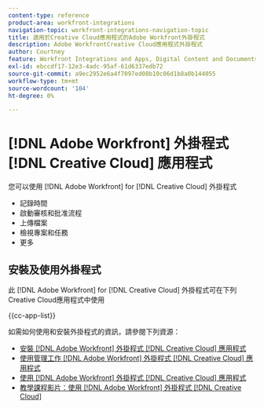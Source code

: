 ```yaml
---
content-type: reference
product-area: workfront-integrations
navigation-topic: workfront-integrations-navigation-topic
title: 適用於Creative Cloud應用程式的Adobe Workfront外掛程式
description: Adobe WorkfrontCreative Cloud應用程式外掛程式
author: Courtney
feature: Workfront Integrations and Apps, Digital Content and Documents
exl-id: ebccdf17-12e3-4adc-95af-61d6337edb72
source-git-commit: a9ec2952e6a4f7097ed08b10c06d1b8a0b144055
workflow-type: tm+mt
source-wordcount: '104'
ht-degree: 0%

---
```



# [!DNL Adobe Workfront] 外掛程式 [!DNL Creative Cloud] 應用程式

您可以使用 [!DNL Adobe Workfront] for [!DNL Creative Cloud] 外掛程式

* 記錄時間
* 啟動審核和批准流程
* 上傳檔案
* 檢視專案和任務
* 更多

## 安裝及使用外掛程式

此 [!DNL Adobe Workfront] for [!DNL Creative Cloud] 外掛程式可在下列Creative Cloud應用程式中使用

{{cc-app-list}}

如需如何使用和安裝外掛程式的資訊，請參閱下列資源：

* [安裝 [!DNL Adobe Workfront] 外掛程式 [!DNL Creative Cloud] 應用程式](/help/quicksilver/workfront-integrations-and-apps/adobe-workfront-for-creative-cloud/wf-cc-install-toc.md)
* [使用管理工作 [!DNL Adobe Workfront] 外掛程式 [!DNL Creative Cloud] 應用程式](/help/quicksilver/workfront-integrations-and-apps/adobe-workfront-for-creative-cloud/wf-cc-manage-work-toc.md)
* [使用 [!DNL Adobe Workfront] 外掛程式 [!DNL Creative Cloud] 應用程式](/help/quicksilver/workfront-integrations-and-apps/adobe-workfront-for-creative-cloud/wf-cc-docs-proofs-toc.md)
* [教學課程影片：使用 [!DNL Adobe Workfront] 外掛程式 [!DNL Creative Cloud]](https://experienceleague.adobe.com/docs/workfront-learn/tutorials-workfront/integrations/adobe-creative-cloud/use-adobe-workfront-extensions-for-creative-cloud.html)

